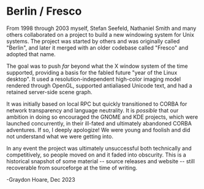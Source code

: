 # Berlin / Fresco

From 1998 through 2003 myself, Stefan Seefeld, Nathaniel Smith and many others collaborated on a project to build a new windowing system for Unix systems.
The project was started by others and was originally called "Berlin", and later it merged with an older codebase called "Fresco" and adopted that name.

The goal was to push _far_ beyond what the X window system of the time supported, providing a basis for the fabled future "year of the Linux desktop".
It used a resolution-independent high-color imaging model rendered through OpenGL, supported antialiased Unicode text, and had a retained server-side scene graph.

It was initially based on local RPC but quickly transitioned to CORBA for network transparency and language neutrality.
It is _possible_ that our ambition in doing so encouraged the GNOME and KDE projects, which were launched concurrently, in their ill-fated and ultimately abandoned CORBA adventures.
If so, I deeply apologize! We were young and foolish and did not understand what we were getting into.

In any event the project was ultimately unsuccessful both technically and competitively, so people moved on and it faded into obscurity.
This is a historical snapshot of some material -- source releases and website -- still recoverable from sourceforge at the time of writing.

-Graydon Hoare, Dec 2023
